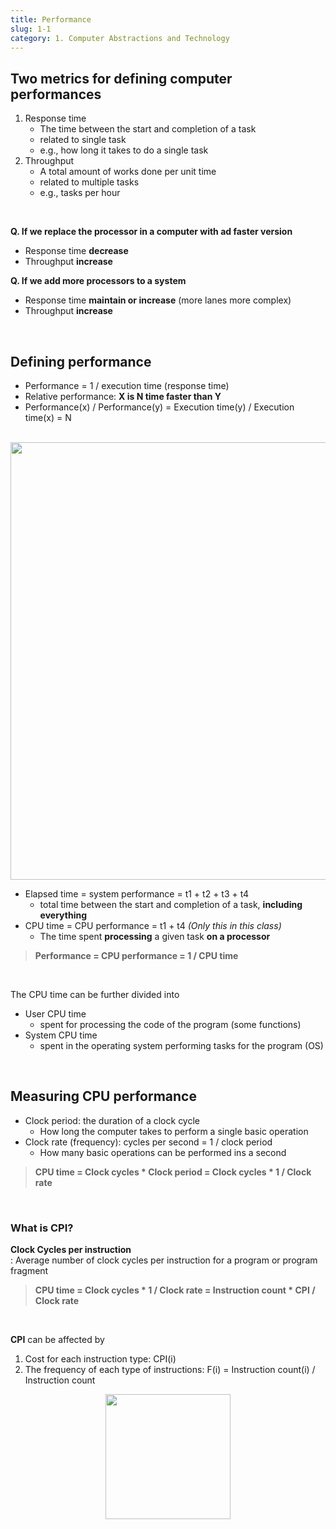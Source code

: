 ```yaml
---
title: Performance
slug: 1-1
category: 1. Computer Abstractions and Technology
---
```


## Two metrics for defining computer performances
1. Response time
    - The time between the start and completion of a task
    - related to single task
    - e.g., how long it takes to do a single task
2. Throughput
    - A total amount of works done per unit time
    - related to multiple tasks
    - e.g., tasks per hour
</br>

**Q. If we replace the processor in a computer with ad faster version**
- Response time **decrease**
- Throughput **increase**

**Q. If we add more processors to a system**
- Response time **maintain or increase** (more lanes more complex)
- Throughput **increase**
</br>

## Defining performance
- Performance = 1 / execution time (response time)
- Relative performance: **X is N time faster than Y**
- Performance(x) / Performance(y) = Execution time(y) / Execution time(x) = N
</br></br>

<center>
<img src="/computer-architecture/1-1/01.jpg"  width="700">
</center>

- Elapsed time = system performance = t1 + t2 + t3 + t4
    - total time between the start and completion of a task, **including everything**
- CPU time = CPU performance = t1 + t4 *(Only this in this class)*
    - The time spent **processing** a given task **on a processor**


> **Performance = CPU performance = 1 / CPU time**


</br>

The CPU time can be further divided into
- User CPU time
    - spent for processing the code of the program (some functions)
- System CPU time
    - spent in the operating system performing tasks for the program (OS)

</br>

## Measuring CPU performance
- Clock period: the duration of a clock cycle
    - How long the computer takes to perform a single basic operation
- Clock rate (frequency): cycles per second = 1 / clock period
    - How many basic operations can be performed ins a second


> **CPU time = Clock cycles * Clock period = Clock cycles * 1 / Clock rate**
</br>

### What is CPI?
**Clock Cycles per instruction**</br>
: Average number of clock cycles per instruction for a program or program fragment </br>

> **CPU time = Clock cycles * 1 / Clock rate = Instruction count * CPI / Clock rate** 
</br>

**CPI** can be affected by
1) Cost for each instruction type: CPI(i)
2) The frequency of each type of instructions: F(i) = Instruction count(i) / Instruction count
<center>
<img src="/computer-architecture/1-1/02.jpg"  width="200">
</center>



